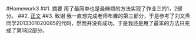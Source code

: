 #Homework3
##1. 摘要
  用了最简单也是最麻烦的方法实现了作业三的1，2部分。
##2. [正文](https://github.com/qinxiaochord/computationalphysics_N2013301020086/blob/master/homework3/homework3.py)
##3. 致谢
  我一直想完成老师布置的第三部分，于是参考了刘文焘同学2013301020085的代码，然而并没有成功。于是我还是用了最笨的方法只完成了第1和2部分。
